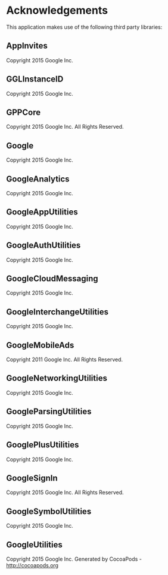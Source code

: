 # Acknowledgements
This application makes use of the following third party libraries:

## AppInvites

Copyright 2015 Google Inc.

## GGLInstanceID

Copyright 2015 Google Inc.

## GPPCore

Copyright 2015 Google Inc. All Rights Reserved.

## Google

Copyright 2015 Google Inc.

## GoogleAnalytics

Copyright 2015 Google Inc.

## GoogleAppUtilities

Copyright 2015 Google Inc.

## GoogleAuthUtilities

Copyright 2015 Google Inc.

## GoogleCloudMessaging

Copyright 2015 Google Inc.

## GoogleInterchangeUtilities

Copyright 2015 Google Inc.

## GoogleMobileAds

Copyright 2011 Google Inc. All Rights Reserved.

## GoogleNetworkingUtilities

Copyright 2015 Google Inc.

## GoogleParsingUtilities

Copyright 2015 Google Inc.

## GooglePlusUtilities

Copyright 2015 Google Inc.

## GoogleSignIn

Copyright 2015 Google Inc. All Rights Reserved.

## GoogleSymbolUtilities

Copyright 2015 Google Inc.

## GoogleUtilities

Copyright 2015 Google Inc.
Generated by CocoaPods - http://cocoapods.org
